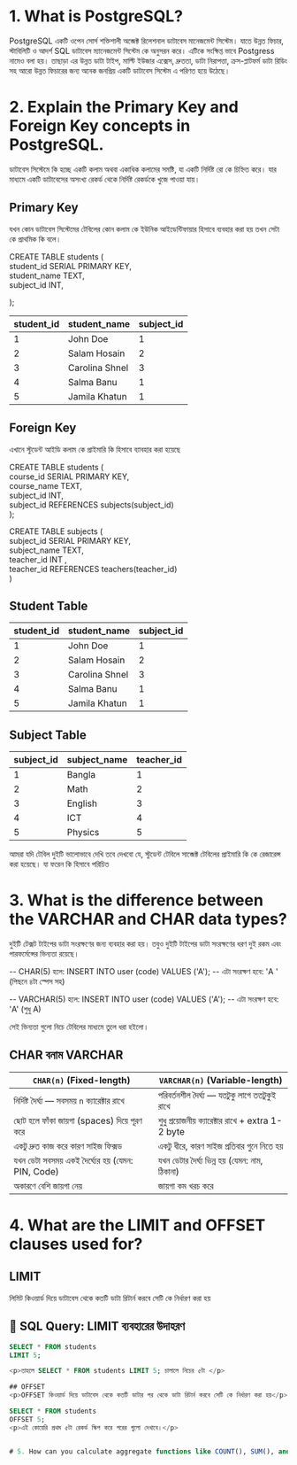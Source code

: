 # 1. What is PostgreSQL?

<p>PostgreSQL একটি ওপেন সোর্স শক্তিশালী অব্জেক্ট রিলেশনাল ডাটাবেস মানেজমেন্ট সিস্টেম। যাতে  উন্নত ফিচার, স্টাবিলিটি ও আদর্শ SQL ডাটাবেস ম্যানেজমেন্ট সিস্টেম কে অনুসরন করে। এটিকে সংক্ষিপ্ত ভাবে Postgress নামেও বলা হয়। তাছাড়া এর উন্নত ডাটা টাইপ, মাল্টি ইউজার এক্সেস, দ্রুততা, ডাটা নিরাপত্তা, ক্রস-প্লাটফর্ম ডাটা রিডিং সহ আরো উন্নত ফিচারের জন্য অনেক জনপ্রিয় একটি ডাটাবেস সিস্টেম এ পরিণত হয়ে উঠেছে। </p>

# 2. Explain the Primary Key and Foreign Key concepts in PostgreSQL.

<p>
ডাটাবেস সিস্টেমে কি হচ্ছে একটি কলাম অথবা একাধিক কলামের সমষ্টি, যা একটি নির্দিষ্ট রো কে চিহ্নিত করে। যার মাধ্যমে একটি ডাটাবেসের অসংখ্য রেকর্ড থেকে নির্দিষ্ট রেকর্ডকে খুজে পাওয়া যায়। 
</p>

## Primary Key

<p>যখন কোন ডাটাবেস সিস্টেমের টেবিলের কোন কলাম কে ইউনিক আইডেন্টিফায়ার হিসাবে ব্যবহার করা হয় তখন সেটা কে প্রাথমিক কি বলে।  </p>

CREATE TABLE students (<br>
student_id SERIAL PRIMARY KEY,<br>
student_name TEXT,<br>
subject_id INT,<br>

);

| student_id | student_name   | subject_id |
| ---------- | -------------- | ---------- |
| 1          | John Doe       | 1          |
| 2          | Salam Hosain   | 2          |
| 3          | Carolina Shnel | 3          |
| 4          | Salma Banu     | 1          |
| 5          | Jamila Khatun  | 1          |

## Foreign Key

<p>এখানে স্টুডেন্ট আইডি কলাম কে প্রাইমারি কি হিসাবে ব্যাবহার করা হয়েছে </p>

CREATE TABLE students (<br>
course_id SERIAL PRIMARY KEY,<br>
course_name TEXT,<br>
subject_id INT, <br>
subject_id REFERENCES subjects(subject_id)<br>
);

CREATE TABLE subjects (<br>
subject_id SERIAL PRIMARY KEY,<br>
subject_name TEXT,<br>
teacher_id INT ,<br>
teacher_id REFERENCES teachers(teacher_id)<br>
)

## Student Table

| student_id | student_name   | subject_id |
| ---------- | -------------- | ---------- |
| 1          | John Doe       | 1          |
| 2          | Salam Hosain   | 2          |
| 3          | Carolina Shnel | 3          |
| 4          | Salma Banu     | 1          |
| 5          | Jamila Khatun  | 1          |

## Subject Table

| subject_id | subject_name | teacher_id |
| ---------- | ------------ | ---------- |
| 1          | Bangla       | 1          |
| 2          | Math         | 2          |
| 3          | English      | 3          |
| 4          | ICT          | 4          |
| 5          | Physics      | 5          |

<p>আমরা যদি টেবিল দুইটি ভালোভাবে দেখি তবে দেখবো যে, স্টুডেন্ট টেবিলে সাব্জেক্ট টেবিলের প্রাইমারি কি কে রেজারেন্স করা হয়েছে। যা ফরেন কি হিসাবে পরিচিত </p>

# 3. What is the difference between the VARCHAR and CHAR data types?

<p>
দুইটি টেক্সট টাইপের ডাটা সংরক্ষণের জন্য ব্যবহার করা হয়। তবুও দুইটি টাইপের ডাটা সংরক্ষণের ধরণ দুই রকম এবং পারফর্মেন্সের ভিন্যতা রয়েছে।</p>

-- CHAR(5) হলে:
INSERT INTO user (code) VALUES ('A');
-- এটা সংরক্ষণ হবে: 'A ' (পিছনে ৪টা স্পেস সহ)

-- VARCHAR(5) হলে:
INSERT INTO user (code) VALUES ('A');
-- এটা সংরক্ষণ হবে: 'A' (শুধু A)

 <p>সেই ভিন্যতা গুলো নিচে টেবিলের মাধ্যমে তুলে ধরা হইলো। </p>

## CHAR বনাম VARCHAR

| `CHAR(n)` (Fixed-length)                          | `VARCHAR(n)` (Variable-length)                   |
| ------------------------------------------------- | ------------------------------------------------ |
| নির্দিষ্ট দৈর্ঘ্য — সবসময় `n` ক্যারেক্টার রাখে    | পরিবর্তনশীল দৈর্ঘ্য — যতটুকু লাগে ততটুকুই রাখে   |
| ছোট হলে ফাঁকা জায়গা (spaces) দিয়ে পূরণ করে        | শুধু প্রয়োজনীয় ক্যারেক্টার রাখে + extra 1-2 byte |
| একটু দ্রুত কাজ করে কারণ সাইজ ফিক্সড               | একটু ধীরে, কারণ সাইজ প্রতিবার গুনে নিতে হয়       |
| যখন ডেটা সবসময় একই দৈর্ঘ্যের হয় (যেমন: PIN, Code) | যখন ডেটার দৈর্ঘ্য ভিন্ন হয় (যেমন: নাম, ঠিকানা)   |
| অকারণে বেশি জায়গা নেয়                             | জায়গা কম খরচ করে                                 |

# 4. What are the LIMIT and OFFSET clauses used for?

## LIMIT

<p>লিমিট কিওয়ার্ড দিয়ে ডাটাবেস থেকে কতটি ডাটা রিটার্ন করবে সেটি কে নির্ধারণ করা হয়</p>

## 📘 SQL Query: LIMIT ব্যবহারের উদাহরণ

```sql
SELECT * FROM students
LIMIT 5;

<p>তাহলে SELECT * FROM students LIMIT 5; চালালে নিচের ৫টা </p>

## OFFSET
<p>OFFSET কিওয়ার্ড দিয়ে ডাটাবেস থেকে কতটি ডাটার পর থেকে ডাটা রিটার্ন করবে সেটি কে নির্ধারণ করা হয়</p>

SELECT * FROM students
OFFSET 5;
<p>এই কোয়েরি প্রথম ৫টা রেকর্ড স্কিপ করে পরের গুলো দেখাবে।</p>


# 5. How can you calculate aggregate functions like COUNT(), SUM(), and AVG() in PostgreSQL?
```
